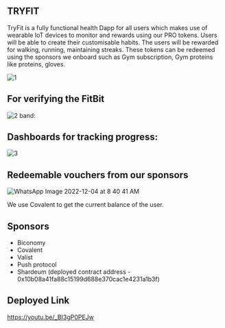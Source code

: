 ## TRYFIT

TryFit is a fully functional health Dapp for all users which makes use of wearable IoT devices to monitor and rewards using our PRO tokens. Users will be able to create their customisable habits. The users will be rewarded for walking, running, maintaining streaks. These tokens can be redeemed using the sponsors we onboard such as Gym subscription, Gym proteins like proteins, gloves.

![1](https://user-images.githubusercontent.com/67586672/205473593-90088d8b-8788-45eb-b6d8-902a3acdea31.jpeg)

## For verifying the FitBit 

![2](https://user-images.githubusercontent.com/67586672/205473619-d7c6f232-8305-4a1d-86ea-34523e4c69a3.jpeg)
band:

## Dashboards for tracking progress:

![3](https://user-images.githubusercontent.com/67586672/205473605-fb555465-bcc0-4a93-b408-1549785dacd1.jpeg)

## Redeemable vouchers from our sponsors
![WhatsApp Image 2022-12-04 at 8 40 41 AM](https://user-images.githubusercontent.com/67586672/205473722-4970f79b-94c5-4a93-895b-1760c7a72fac.jpeg)



We use Covalent to get the current balance of the user.

## Sponsors

- Biconomy
- Covalent
- Valist
- Push protocol
- Shardeum (deployed contract address - 0x10b08a41fa88c15199d688e370cac1e4231a1b3f)

## Deployed Link


https://youtu.be/_BI3gP0PEJw

